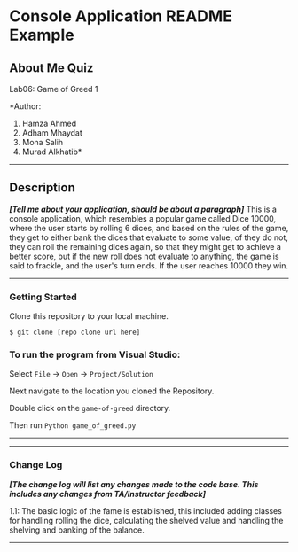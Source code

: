 # Console Application README Example

## About Me Quiz

Lab06: Game of Greed 1

*Author:
1. Hamza Ahmed
2. Adham Mhaydat
3. Mona Salih
4. Murad Alkhatib*

----

## Description
***[Tell me about your application, should be about a paragraph]***
This is a console application, which resembles a popular game called Dice 10000, where the user starts by rolling 6 dices, and based on the rules of the game, they get to either bank the dices that evaluate to some value, of they do not, they can roll the remaining dices again, so that they might get to achieve a better score, but if the new roll does not evaluate to anything, the game is said to frackle, and the user's turn ends. If the user reaches 10000 they win.

---

### Getting Started
Clone this repository to your local machine.

```
$ git clone [repo clone url here]
```

### To run the program from Visual Studio:
Select ```File``` -> ```Open``` -> ```Project/Solution```

Next navigate to the location you cloned the Repository.

Double click on the ```game-of-greed``` directory.

Then run  ```Python game_of_greed.py```

---


<!-- ### Visuals
***[Add screenshots of your application in action]***

#### Application Start
![Image 1](https://via.placeholder.com/750x500)
#### Using the Application
![Image 1](https://via.placeholder.com/750x500)
#### Application End
![Image 1](https://via.placeholder.com/750x500) -->

---


### Change Log
***[The change log will list any changes made to the code base. This includes any changes from TA/Instructor feedback]***  

1.1: The basic logic of the fame is established, this included adding classes for handling rolling the dice, calculating the shelved value and handling the shelving and banking of the balance.

------------------------------

<!-- For more information on Markdown: https://www.markdownguide.org/cheat-sheet -->



